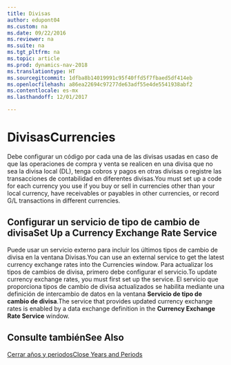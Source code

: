 ```yaml
---
title: Divisas
author: edupont04
ms.custom: na
ms.date: 09/22/2016
ms.reviewer: na
ms.suite: na
ms.tgt_pltfrm: na
ms.topic: article
ms.prod: dynamics-nav-2018
ms.translationtype: HT
ms.sourcegitcommit: 1dfba8b14019991c95f40ffd5f7fbaed5df414eb
ms.openlocfilehash: a86ea22694c97277de63adf55e4de5541938abf2
ms.contentlocale: es-mx
ms.lasthandoff: 12/01/2017

---
```


# <a name="currencies"></a><span data-ttu-id="6af7f-102">Divisas</span><span class="sxs-lookup"><span data-stu-id="6af7f-102">Currencies</span></span>
<span data-ttu-id="6af7f-103">Debe configurar un código por cada una de las divisas usadas en caso de que las operaciones de compra y venta se realicen en una divisa que no sea la divisa local (DL), tenga cobros y pagos en otras divisas o registre las transacciones de contabilidad en diferentes divisas.</span><span class="sxs-lookup"><span data-stu-id="6af7f-103">You must set up a code for each currency you use if you buy or sell in currencies other than your local currency, have receivables or payables in other currencies, or record G/L transactions in different currencies.</span></span>  

## <a name="set-up-a-currency-exchange-rate-service"></a><span data-ttu-id="6af7f-104">Configurar un servicio de tipo de cambio de divisa</span><span class="sxs-lookup"><span data-stu-id="6af7f-104">Set Up a Currency Exchange Rate Service</span></span>
<span data-ttu-id="6af7f-105">Puede usar un servicio externo para incluir los últimos tipos de cambio de divisa en la ventana Divisas.</span><span class="sxs-lookup"><span data-stu-id="6af7f-105">You can use an external service to get the latest currency exchange rates into the Currencies window.</span></span> <span data-ttu-id="6af7f-106">Para actualizar los tipos de cambios de divisa, primero debe configurar el servicio.</span><span class="sxs-lookup"><span data-stu-id="6af7f-106">To update currency exchange rates, you must first set up the service.</span></span>
<span data-ttu-id="6af7f-107">El servicio que proporciona tipos de cambio de divisa actualizados se habilita mediante una definición de intercambio de datos en la ventana **Servicio de tipo de cambio de divisa**.</span><span class="sxs-lookup"><span data-stu-id="6af7f-107">The service that provides updated currency exchange rates is enabled by a data exchange definition in the **Currency Exchange Rate Service** window.</span></span>  

## <a name="see-also"></a><span data-ttu-id="6af7f-108">Consulte también</span><span class="sxs-lookup"><span data-stu-id="6af7f-108">See Also</span></span>
[<span data-ttu-id="6af7f-109">Cerrar años y periodos</span><span class="sxs-lookup"><span data-stu-id="6af7f-109">Close Years and Periods</span></span>](year-close-years-periods.md)

